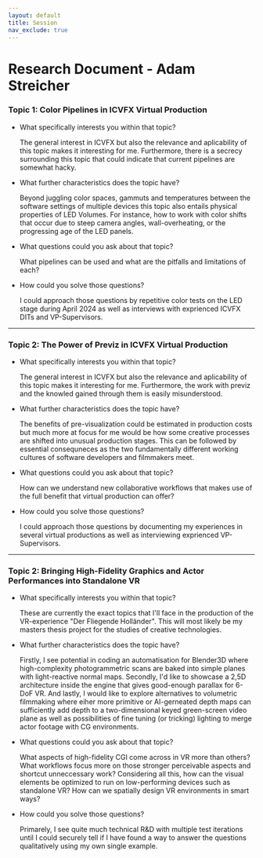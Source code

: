 ```yaml
---
layout: default
title: Session
nav_exclude: true
---
```


# Research Document - Adam Streicher

### Topic 1: Color Pipelines in ICVFX Virtual Production

* What specifically interests you within that topic? 

    The general interest in ICVFX but also the relevance and aplicability of this topic makes it interesting for me. Furthermore, there is a secrecy surrounding this topic that could indicate that current pipelines are somewhat hacky.

* What further characteristics does the topic have? 

    Beyond juggling color spaces, gammuts and temperatures between the software settings of multiple devices this topic also entails physical properties of LED Volumes. For instance, how to work with color shifts that occur due to steep camera angles, wall-overheating, or the progressing age of the LED panels.

* What questions could you ask about that topic? 

    What pipelines can be used and what are the pitfalls and limitations of each?

* How could you solve those questions? 

    I could approach those questions by repetitive color tests on the LED stage during April 2024 as well as interviews with exprienced ICVFX DITs and VP-Supervisors.

____
  
### Topic 2: The Power of Previz in ICVFX Virtual Production

* What specifically interests you within that topic? 

    The general interest in ICVFX but also the relevance and aplicability of this topic makes it interesting for me. Furthermore, the work with previz and the knowled gained through them is easily misunderstood.

* What further characteristics does the topic have? 

    The benefits of pre-visualization could be estimated in production costs but much more at focus for me would be how some creative processes are shifted into unusual production stages. This can be followed by essential consequneces as the two fundamentally different working cultures of software developers and filmmakers meet.

* What questions could you ask about that topic? 

    How can we understand new collaborative workflows that makes use of the full benefit that virtual production can offer?

* How could you solve those questions? 

    I could approach those questions by documenting my experiences in several virtual productions as well as interviewing exprienced VP-Supervisors.

____
  
### Topic 2: Bringing High-Fidelity Graphics and Actor Performances into Standalone VR

* What specifically interests you within that topic? 

    These are currently the exact topics that I'll face in the production of the VR-experience "Der Fliegende Holländer". This will most likely be my masters thesis project for the studies of creative technologies. 

* What further characteristics does the topic have? 

    Firstly, I see potential in coding an automatisation for Blender3D where high-complexity photogrammetric scans are baked into simple planes with light-reactive normal maps. Secondly, I'd like to showcase a 2,5D architecture inside the engine that gives good-enough parallax for 6-DoF VR. And lastly, I would like to explore alternatives to volumetric filmmaking where eiher more primitive or AI-gerneated depth maps can sufficiently add depth to a two-dimensional keyed green-screen video plane as well as possibilities of fine tuning (or tricking) lighting to merge actor footage with CG environments.

* What questions could you ask about that topic? 

    What aspects of high-fidelity CGI come across in VR more than others?
    What workflows focus more on those stronger perceivable aspects and shortcut unneccessary work?
    Considering all this, how can the visual elements be optimized to run on low-performing devices such as standalone VR?
    How can we spatially design VR environments in smart ways?

* How could you solve those questions? 

    Primarely, I see quite much technical R&D with multiple test iterations until I could securely tell if I have found a way to answer the questions qualitatively using my own single example.
